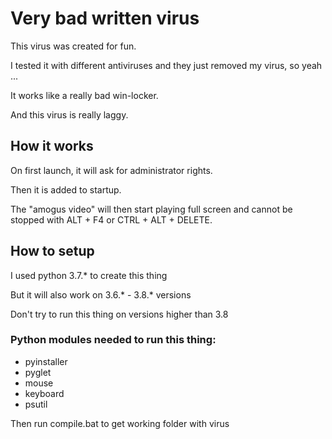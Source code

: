 # Very bad written virus

This virus was created for fun.

I tested it with different antiviruses and they just removed my virus, so yeah ...

It works like a really bad win-locker.

And this virus is really laggy.

## How it works

On first launch, it will ask for administrator rights.

Then it is added to startup.

The "amogus video" will then start playing full screen and cannot be stopped with ALT + F4 or CTRL + ALT + DELETE.

## How to setup

I used python 3.7.* to create this thing

But it will also work on 3.6.* - 3.8.* versions

Don't try to run this thing on versions higher than 3.8

### Python modules needed to run this thing:
- pyinstaller
- pyglet
- mouse
- keyboard
- psutil

Then run compile.bat to get working folder with virus
